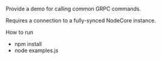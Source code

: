 Provide a demo for calling common GRPC commands.

Requires a connection to a fully-synced NodeCore instance.

How to run
- npm install
- node examples.js